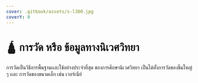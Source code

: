 ```yaml
---
cover: .gitbook/assets/s-l300.jpg
coverY: 0
---
```


# 🛕 การวัด หรือ ข้อมูลทางนิเวศวิทยา

การวัดเป็นวิธีการพื้นฐานเเละใช้อย่างประจำที่สุด ของการศึกษานิเวศวิทยา เป็นได้ทั้งการวัดของชิ้นใหญ่ ๆ เเละ การวัดของขนาดเล็ก เช่น เวอร์เนีย์
